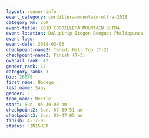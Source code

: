 ```yaml
---
layout: runner-info 
event_category: cordillera-mountain-ultra-2018 
category_km: 26K 
event-title: 2018 CORDILLERA MOUNTAIN ULTRA 
event-location: Dalupirip Itogon Benguet Philippines 
event-logo: 
event-date: 2018-03-03 
checkpoint-name2: Tenidi Hill Top (T-2) 
checkpoint-name3: Finish (T-3) 
overall_rank: 42
gender_rank: 12
category_rank: 3
bib: 26079
first_name: Nadege
last_name: Saby
gender: F
team_name: Nestle
start: Sun, 05-30-00 am
checkpoint2: Sun, 07-39-51 am
checkpoint3: Sun, 09-47-05 am
finish: 4-17-05
status: FINISHER
---
```

